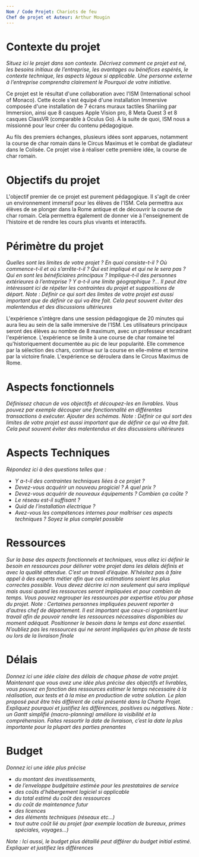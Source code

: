 ```yaml
---
Nom / Code Projet: Chariots de feu
Chef de projet et Auteur: Arthur Mougin
---
```

# Contexte du projet
*Situez ici le projet dans son contexte. Décrivez comment ce projet est né, les besoins initiaux de l’entreprise, les avantages ou bénéfices espérés, le contexte technique, les aspects légaux si applicable. Une personne externe à l’entreprise comprendra clairement le Pourquoi de votre initiative.*

Ce projet est le résultat d'une collaboration avec l'ISM (International school of Monaco). Cette école s'est équipé d'une installation Immersive composée d'une installation de 7 écrans muraux tactiles Shariiing par Immersion, ainsi que 8 casques Apple Vision pro, 8 Meta Quest 3 et 8 casques ClassVR (comparable à Oculus Go). À la suite de quoi, ISM nous a missionné pour leur créer du contenu pédagogique.

Au fils des premiers échanges, plusieurs idées sont apparues, notamment la course de char romain dans le Circus Maximus et le combat de gladiateur dans le Colisée. Ce projet vise à réaliser cette première idée, la course de char romain.
# Objectifs du projet
L'objectif premier de ce projet est purement pédagogique. Il s'agit de créer un environnement immersif pour les élèves de l'ISM. Cela permettra aux élèves de se plonger dans la Rome antique et de découvrir la course de char romain. Cela permettra également de donner vie à l'enseignement de l'histoire et de rendre les cours plus vivants et interactifs.

# Périmètre du projet
_Quelles sont les limites de votre projet ? 
En quoi consiste-t-il ? 
Où commence-t-il et où s’arrête-t-il ? 
Qui est impliqué et qui ne le sera pas ? 
Qui en sont les bénéficiaires principaux ? 
Implique-t-il des personnes extérieures à l’entreprise ? Y a-t-il une limite géographique ?..._
_Il peut être intéressant ici de répéter les contraintes du projet et suppositions de départ._
_Note : Définir ce qui sort des limites de votre projet est aussi important que de définir ce qui va être fait. Cela peut souvent éviter des malentendus et des discussions ultérieures_

L'expérience s'intègre dans une session pédagogique de 20 minutes qui aura lieu au sein de la salle immersive de l'ISM. Les utilisateurs principaux seront des élèves au nombre de 8 maximum, avec un professeur encadrant l'expérience.
L'expérience se limite à une course de char romaine tel qu'historiquement documentée au pic de leur popularité. Elle commence par la sélection des chars, continue sur la course en elle-même et termine par la victoire finale. L'expérience se déroulera dans le Circus Maximus de Rome. 

# Aspects fonctionnels
_Définissez chacun de vos objectifs et découpez-les en livrables. Vous pouvez par exemple découper une fonctionnalité en différentes transactions à exécuter. Ajouter des schémas._
_Note : Définir ce qui sort des limites de votre projet est aussi important que de définir ce qui va être fait. Cela peut souvent éviter des malentendus et des discussions ultérieures_
# Aspects Techniques
_Répondez ici à des questions telles que :_
- _Y a-t-il des contraintes techniques liées à ce projet ?_
- _Devez-vous acquérir un nouveau progiciel ? A quel prix ?_
- _Devez-vous acquérir de nouveaux équipements ? Combien ça coûte ?_
- _Le réseau est-il suffisant ?_
- _Quid de l’installation électrique ?_
- _Avez-vous les compétences internes pour maîtriser ces aspects techniques ?_
_Soyez le plus complet possible_
# Ressources
_Sur la base des aspects fonctionnels et techniques, vous allez ici définir le besoin en ressources pour délivrer votre projet dans les délais définis et avec la qualité attendue._
_C’est un travail d’équipe. N’hésitez pas à faire appel à des experts métier afin que ces estimations soient les plus correctes possible._
_Vous devez décrire ici non seulement qui sera impliqué mais aussi quand les ressources seront impliquées et pour combien de temps. Vous pouvez regrouper les ressources par expertise et/ou par phase du projet._
_Note : Certaines personnes impliquées peuvent reporter à d’autres chef de département. Il est important que ceux-ci organisent leur travail afin de pouvoir rendre les ressources nécessaires disponibles au moment adéquat. Positionner le besoin dans le temps est donc essentiel. N’oubliez pas les ressources qui ne seront impliquées qu’en phase de tests ou lors de la livraison finale_
# Délais
_Donnez ici une idée claire des délais de chaque phase de votre projet._
_Maintenant que vous avez une idée plus précise des objectifs et livrables, vous pouvez en fonction des ressources estimer le temps nécessaire à la réalisation, aux tests et à la mise en production de votre solution._
_Le plan proposé peut être très différent de celui présenté dans la Charte Projet. Expliquez pourquoi et justifiez les différences, positives ou négatives._
_Note : un Gantt simplifié (macro-planning) améliore la visibilité et la compréhension. Faites ressortir la date de livraison, c’est la date la plus importante pour la plupart des parties prenantes_
# Budget
_Donnez ici une idée plus précise_
- _du montant des investissements,_
- _de l’enveloppe budgétaire estimée pour les prestataires de service_
- _des coûts d’hébergement logiciel si applicable_
- _du total estimé du coût des ressources_
- _du coût de maintenance futur_
- _des licences_
- _des éléments techniques (réseaux etc…)_
- _tout autre coût lié au projet (par exemple location de bureaux, primes spéciales, voyages…)_

_Note : Ici aussi, le budget plus détaillé peut différer du budget initial estimé. Expliquer et justifiez les différences_